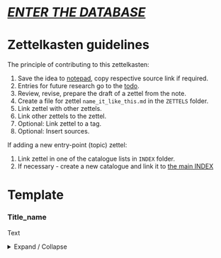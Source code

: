 # [_ENTER THE DATABASE_](INDEX.md)

# Zettelkasten guidelines
The principle of contributing to this zettelkasten:  
1. Save the idea to [notepad](notepad.md), copy respective source link if required.
2. Entries for future research go to the [todo](todo.txt).
3. Review, revise, prepare the draft of a zettel from the note.  
4. Create a file for zettel `name_it_like_this.md` in the `ZETTELS` folder.  
5. Link zettel with other zettels.  
6. Link other zettels to the zettel.  
7. Optional: Link zettel to a tag.  
8. Optional: Insert sources.  

If adding a new entry-point (topic) zettel:  
1. Link zettel in one of the catalogue lists in `INDEX` folder.  
2. If necessary - create a new catalogue and link it to [the main INDEX](INDEX.md)


# Template

### Title_name

Text

<details markdown='1'><summary>Expand / Collapse</summary>

### links
1. link1 - description
2. link2 - description

### sources
>source1
>source2

### tags
tag1, tag2

</details>
